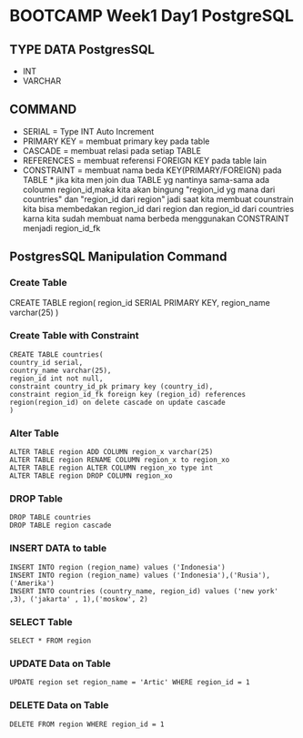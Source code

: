 # BOOTCAMP Week1 Day1 PostgreSQL

## TYPE DATA PostgresSQL
- INT
- VARCHAR


## COMMAND
- SERIAL = Type INT Auto Increment
- PRIMARY KEY = membuat primary key pada table
- CASCADE = membuat relasi pada setiap TABLE
- REFERENCES = membuat referensi FOREIGN KEY pada table lain 
- CONSTRAINT = membuat nama beda KEY(PRIMARY/FOREIGN) pada TABLE 
		* jika kita men join dua TABLE yg nantinya sama-sama ada coloumn region_id,maka 
		kita akan bingung "region_id yg mana dari countries" dan "region_id dari region"
		jadi saat kita membuat counstrain kita bisa membedakan region_id dari region dan region_id dari countries 
		karna kita sudah membuat nama berbeda menggunakan CONSTRAINT menjadi region_id_fk

## PostgresSQL Manipulation Command

### Create Table
CREATE TABLE region(
region_id SERIAL PRIMARY KEY,
region_name varchar(25)
)

### Create Table with Constraint
```
CREATE TABLE countries(
country_id serial,
country_name varchar(25),
region_id int not null,
constraint country_id_pk primary key (country_id),
constraint region_id_fk foreign key (region_id) references region(region_id) on delete cascade on update cascade
)
```

### Alter Table
```
ALTER TABLE region ADD COLUMN region_x varchar(25)
ALTER TABLE region RENAME COLUMN region_x to region_xo
ALTER TABLE region ALTER COLUMN region_xo type int
ALTER TABLE region DROP COLUMN region_xo
```

### DROP Table
```
DROP TABLE countries
DROP TABLE region cascade
```

### INSERT DATA to table
```
INSERT INTO region (region_name) values ('Indonesia')
INSERT INTO region (region_name) values ('Indonesia'),('Rusia'),('Amerika')
INSERT INTO countries (country_name, region_id) values ('new york' ,3), ('jakarta' , 1),('moskow', 2)
```

### SELECT Table 

```
SELECT * FROM region
```

### UPDATE Data on Table

 ```
UPDATE region set region_name = 'Artic' WHERE region_id = 1
  ```

### DELETE Data on Table 

 ```
 DELETE FROM region WHERE region_id = 1	
 ```